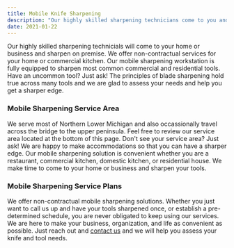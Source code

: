 ```yaml
---
title: Mobile Knife Sharpening
description: "Our highly skilled sharpening technicians come to you and sharpen on premise.  No need to packaged your knives or tools. No need to waste time dropping off and waiting for your tools and knives to be sharpened."
date: 2021-01-22
---
```


Our highly skilled sharpening technicials will come to your home or business and sharpen on premise.  We offer non-contractual services for your home or commercial kitchen.  Our mobile sharpening workstation is fully equipped to sharpen most common commercial and residential tools.  Have an uncommon tool? Just ask! The principles of blade sharpening hold true across many tools and we are glad to assess your needs and help you get a sharper edge.  


### Mobile Sharpening Service Area

We serve most of Northern Lower Michigan and also occassionally travel across the bridge to the upper peninsula. Feel free to review our service area located at the bottom of this page.  Don't see your service area?  Just ask!  We are happy to make accommodations so that you can have a sharper edge.  Our mobile sharpening solution is convenient whether you are a restaurant, commercial kitchen, domestic kitchen, or residential house.  We make time to come to your home or business and sharpen your tools.

### Mobile Sharpening Service Plans

We offer non-contractual mobile sharpening solutions.  Whether you just want to call us up and have your tools sharpened once, or establish a pre-determined schedule, you are never obligated to keep using our services.  We are here to make your business, organization, and life as convenient as possible.  Just reach out and [contact us](/contact-us) and we will help you assess your knife and tool needs.